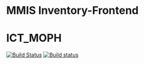 # MMIS Inventory-Frontend 

# ICT_MOPH

[![Build Status](https://img.shields.io/travis/mophos/mmis-inventory-frontend.svg?branch=develop&label=mac+linux)](https://travis-ci.org/mophos/mmis-inventory-frontend) [![Build status](https://img.shields.io/appveyor/ci/siteslave/mmis-inventory-frontend/develop.svg?label=windows)](https://ci.appveyor.com/project/siteslave/mmis-inventory-frontend)
